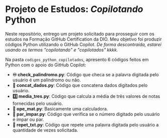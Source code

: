 # Projeto de Estudos: _Copilotando_ Python

Neste repositório, entrego um projeto solicitado para prosseguir com os estudos na Formação GitHub Certification da DIO. Meu objetivo foi produzir códigos Python utilizando o GitHub Copilot. _De forma descontraída, estarei usando os termos "copilotando" e "copilotados" kkkk._

Na pasta `codigos_python_copilotados`, apresento 6 códigos feitos em Python com o apoio do GitHub Copilot:

- **♾️ check_palindromo.py**: Código que checa se a palavra digitada pelo usuário é um palíndromo ou não.
- **🤝 concat_dados.py**: Código que concatena dados digitados pelo usuário.
- **3️⃣ media_tres.py**: Código que calcula a média de três valores de notas fornecidas pelo usuário.
- **🧮 ope_mat.py**: Basicamente uma calculadora.
- **🔢 par_impar.py**: Código que verifica se o número digitado pelo usuário é ímpar ou par.
- **🔄 repet_txt.py**: Código que repete uma palavra digitada pelo usuário a quantidade de vezes solicitada.
